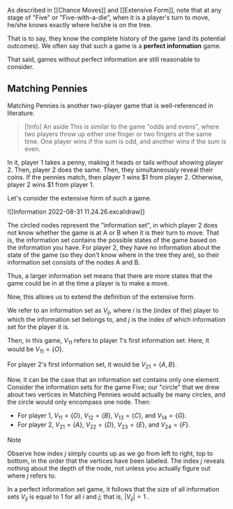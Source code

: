 As described in [[Chance Moves]] and [[Extensive Form]], note that at any stage of "Five" or "Five-with-a-die", when it is a player's turn to move, he/she knows exactly where he/she is on the tree.

That is to say, they know the complete history of the game (and its potential outcomes). We often say that such a game is a **perfect information** game.

That said, games without perfect information are still reasonable to consider.

## Matching Pennies
Matching Pennies is another two-player game that is well-referenced in literature.

> [!info] An aside
> This is similar to the game "odds and evens", where two players throw up either one finger or two fingers at the same time. One player wins if the sum is odd, and another wins if the sum is even.

In it, player 1 takes a penny, making it heads or tails without showing player 2. Then, player 2 does the same. Then, they simultaneously reveal their coins. If the pennies match, then player 1 wins $1 from player 2. Otherwise, player 2 wins $1 from player 1.

Let's consider the extensive form of such a game.

![[Information 2022-08-31 11.24.26.excalidraw]]

The circled nodes represent the "information set", in which player 2 does not know whether the game is at A or B when it is their turn to move. That is, the information set contains the possible states of the game based on the information you have. For player 2, they have no information about the state of the game (so they don't know where in the tree they are), so their information set consists of the nodes A and B. 

Thus, a larger information set means that there are more states that the game could be in at the time a player is to make a move.

Now, this allows us to extend the definition of the extensive form. 

We refer to an information set as $V_{ij}$, where $i$ is the (index of the) player to which the information set belongs to, and $j$ is the index of which information set for the player it is.

Then, in this game, $V_{11}$ refers to player 1's first information set. Here, it would be $V_{11} = \{O\}$.

For player 2's first information set, it would be $V_{21} = \{A, B\}$.

Now, it can be the case that an information set contains only one element. Consider the information sets for the game Five; our "circle" that we drew about two vertices in Matching Pennies would actually be many circles, and the circle would only encompass one node. Then:
- For player 1, $V_{11} = \{O\}$, $V_{12} = \{B\}$, $V_{13} = \{C\}$, and $V_{14} = \{G\}$.
- For player 2, $V_{21} = \{A\}$, $V_{22} = \{D\}$, $V_{23} = \{E\}$, and $V_{24} = \{F\}$.

> [!note]
> Observe how index $j$ simply counts up as we go from left to right, top to bottom, in the order that the vertices have been labeled.  The index $j$ reveals nothing about the depth of the node, not unless you actually figure out where $j$ refers to.

In a perfect information set game, it follows that the size of all information sets $V_{ij}$ is equal to 1 for all $i$ and $j$; that is, $|V_{ij}| = 1$ .